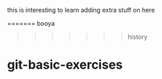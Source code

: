 this is interesting to learn
<cool stuff>
adding extra stuff on here


=======
booya
>>>>>>> history
# git-basic-exercises
